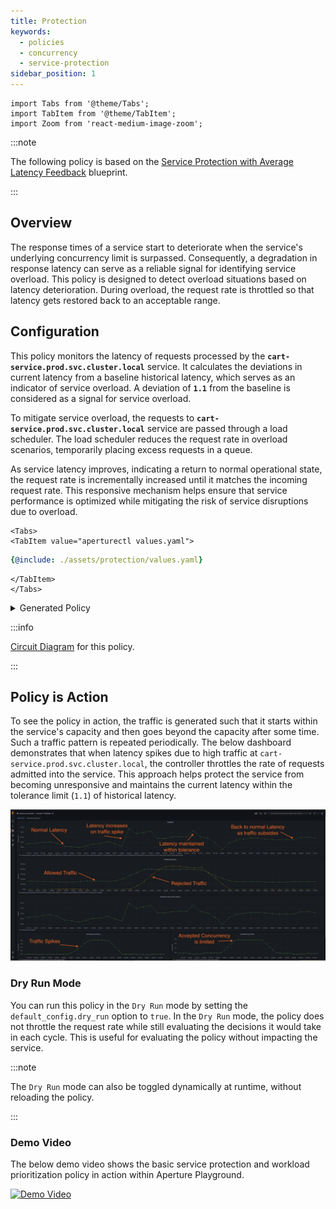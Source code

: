 ```yaml
---
title: Protection
keywords:
  - policies
  - concurrency
  - service-protection
sidebar_position: 1
---
```


```mdx-code-block
import Tabs from '@theme/Tabs';
import TabItem from '@theme/TabItem';
import Zoom from 'react-medium-image-zoom';
```

:::note

The following policy is based on the
[Service Protection with Average Latency Feedback](/reference/blueprints/policies/service-protection/average-latency.md)
blueprint.

:::

## Overview

The response times of a service start to deteriorate when the service's
underlying concurrency limit is surpassed. Consequently, a degradation in
response latency can serve as a reliable signal for identifying service
overload. This policy is designed to detect overload situations based on latency
deterioration. During overload, the request rate is throttled so that latency
gets restored back to an acceptable range.

## Configuration

This policy monitors the latency of requests processed by the
**`cart-service.prod.svc.cluster.local`** service. It calculates the deviations
in current latency from a baseline historical latency, which serves as an
indicator of service overload. A deviation of **`1.1`** from the baseline is
considered as a signal for service overload.

To mitigate service overload, the requests to
**`cart-service.prod.svc.cluster.local`** service are passed through a load
scheduler. The load scheduler reduces the request rate in overload scenarios,
temporarily placing excess requests in a queue.

As service latency improves, indicating a return to normal operational state,
the request rate is incrementally increased until it matches the incoming
request rate. This responsive mechanism helps ensure that service performance is
optimized while mitigating the risk of service disruptions due to overload.

```mdx-code-block
<Tabs>
<TabItem value="aperturectl values.yaml">
```

```yaml
{@include: ./assets/protection/values.yaml}
```

```mdx-code-block
</TabItem>
</Tabs>
```

<details><summary>Generated Policy</summary>
<p>

```yaml
{@include: ./assets/protection/policy.yaml}
```

</p>
</details>

:::info

[Circuit Diagram](./assets/protection/graph.mmd.svg) for this policy.

:::

## Policy is Action

To see the policy in action, the traffic is generated such that it starts within
the service's capacity and then goes beyond the capacity after some time. Such a
traffic pattern is repeated periodically. The below dashboard demonstrates that
when latency spikes due to high traffic at
`cart-service.prod.svc.cluster.local`, the controller throttles the rate of
requests admitted into the service. This approach helps protect the service from
becoming unresponsive and maintains the current latency within the tolerance
limit (`1.1`) of historical latency.

<Zoom>

![Basic Service Protection](./assets/protection/dashboard.png)

</Zoom>

### Dry Run Mode

You can run this policy in the `Dry Run` mode by setting the
`default_config.dry_run` option to `true`. In the `Dry Run` mode, the policy
does not throttle the request rate while still evaluating the decisions it would
take in each cycle. This is useful for evaluating the policy without impacting
the service.

:::note

The `Dry Run` mode can also be toggled dynamically at runtime, without reloading
the policy.

:::

### Demo Video

The below demo video shows the basic service protection and workload
prioritization policy in action within Aperture Playground.

[![Demo Video](https://img.youtube.com/vi/m070bAvrDHM/0.jpg)](https://www.youtube.com/watch?v=m070bAvrDHM)
